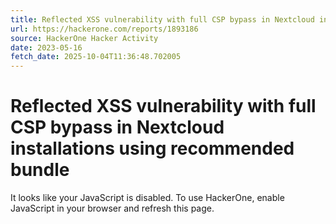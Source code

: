 ```yaml
---
title: Reflected XSS vulnerability with full CSP bypass in Nextcloud installations using recommended bundle
url: https://hackerone.com/reports/1893186
source: HackerOne Hacker Activity
date: 2023-05-16
fetch_date: 2025-10-04T11:36:48.702005
---
```


# Reflected XSS vulnerability with full CSP bypass in Nextcloud installations using recommended bundle

It looks like your JavaScript is disabled. To use HackerOne, enable JavaScript in your browser and refresh this page.